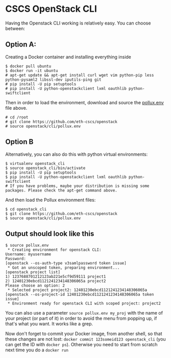 # CSCS OpenStack CLI

Having the Openstack CLI working is relatively easy. You can choose between:

## Option A:
Creating a Docker container and installing everything inside
```
$ docker pull ubuntu
$ docker run -it ubuntu
# apt-get update && apt-get install curl wget vim python-pip less python-pysaml2 libssl-dev iputils-ping git
# pip install -U pip setuptools
# pip install -U python-openstackclient lxml oauthlib python-swiftclient
```

Then in order to load the environment, download and source the [pollux.env](pollux.env) file above. 
```
# cd /root
# git clone https://github.com/eth-cscs/openstack
# source openstack/cli/pollux.env
```

## Option B
Alternatively, you can also do this with python virtual environments:
```
$ virtualenv openstack_cli
$ source openstack_cli/bin/activate
$ pip install -U pip setuptools
$ pip install -U python-openstackclient lxml oauthlib python-swiftclient
# If you have problems, maybe your distribution is missing some packages. Please check the apt-get command above.

```
And then load the Pollux environment files:
```
$ cd openstack_cli
$ git clone https://github.com/eth-cscs/openstack
$ source openstack/cli/pollux.env
```

## Output should look like this
```
$ source pollux.env
 * Creating environment for openstack CLI:
Username: myusername
Password: 
[openstack --os-auth-type v3samlpassword token issue]
 * Got an unscoped token, preparing environment...
[openstack project list]
1) 1237688701212123ab221e5cf9d59111 project1
2) 12401230ebcd1121241234148306065a project2
Please choose an option: 2
 * Selected project project2: 12401230ebcd1121241234148306065a
[openstack --os-project-id 12401230ebcd1121241234148306065a token issue]
 * Environment ready for openstack CLI with scoped project: project2
```

You can also use a parameter ```source pollux.env my_proj``` with the name of your project (or part of it) in order to avoid the menu from popping up, if that's what you want. It works like a grep.

Now don't forget to commit your Docker image, from another shell, so that these changes are not lost: ```docker commit 123someid123 openstack_cli``` (you can get the ID with ```docker ps```). Otherwise you need to start from scratch next time you do a ```docker run```
